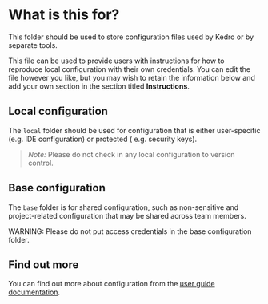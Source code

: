 # What is this for?

This folder should be used to store configuration files used by Kedro or by separate tools.

This file can be used to provide users with instructions for how to reproduce local configuration with their own
credentials. You can edit the file however you like, but you may wish to retain the information below and add your own
section in the section titled **Instructions**.

## Local configuration

The `local` folder should be used for configuration that is either user-specific (e.g. IDE configuration) or protected (
e.g. security keys).

> *Note:* Please do not check in any local configuration to version control.

## Base configuration

The `base` folder is for shared configuration, such as non-sensitive and project-related configuration that may be
shared across team members.

WARNING: Please do not put access credentials in the base configuration folder.

## Find out more

You can find out more about configuration from
the [user guide documentation](https://docs.kedro.org/en/stable/configuration/configuration_basics.html).
